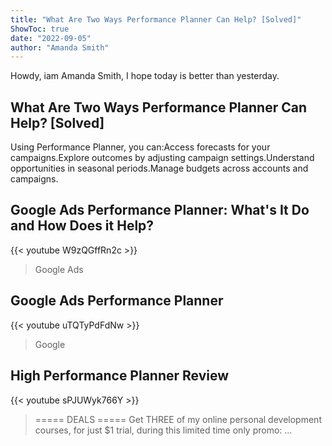 ```yaml
---
title: "What Are Two Ways Performance Planner Can Help? [Solved]"
ShowToc: true 
date: "2022-09-05"
author: "Amanda Smith" 
---
```


Howdy, iam Amanda Smith, I hope today is better than yesterday.
## What Are Two Ways Performance Planner Can Help? [Solved]
Using Performance Planner, you can:Access forecasts for your campaigns.Explore outcomes by adjusting campaign settings.Understand opportunities in seasonal periods.Manage budgets across accounts and campaigns.

## Google Ads Performance Planner: What's It Do and How Does it Help?
{{< youtube W9zQGffRn2c >}}
>Google Ads 

## Google Ads Performance Planner
{{< youtube uTQTyPdFdNw >}}
>Google 

## High Performance Planner Review
{{< youtube sPJUWyk766Y >}}
>===== DEALS ===== Get THREE of my online personal development courses, for just $1 trial, during this limited time only promo: ...

